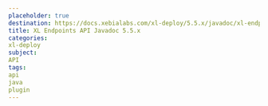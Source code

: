 ```yaml
---
placeholder: true
destination: https://docs.xebialabs.com/xl-deploy/5.5.x/javadoc/xl-endpoints-api/index.html
title: XL Endpoints API Javadoc 5.5.x
categories:
xl-deploy
subject:
API
tags:
api
java
plugin
---
```

